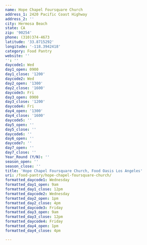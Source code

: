 ```yaml
---
name: Hope Chapel Foursquare Church
address_1: 2420 Pacific Coast Highway
address_2: ''
city: Hermosa Beach
state: CA
zip: '90254'
phone: (310)374-4673
latitude: '33.8715292'
longitude: '-118.3942418'
category: Food Pantry
website: ''
'': ''
daycode1: Wed
day1_open: 0900
day1_close: '1200'
daycode2: Wed
day2_open: '1300'
day2_close: '1600'
daycode3: Fri
day3_open: 0900
day3_close: '1200'
daycode4: Fri
day4_open: '1300'
day4_close: '1600'
daycode5: ''
day5_open: ''
day5_close: ''
daycode6: ''
day6_open: ''
daycode7: ''
day7_open: ''
day7_close: ''
Year_Round (Y/N): ''
season_open: ''
season_close: ''
title: 'Hope Chapel Foursquare Church, Food Oasis Los Angeles'
uri: /food-pantry/hope-chapel-foursquare-church/
formatted_daycode1: Wednesday
formatted_day1_open: 9am
formatted_day1_close: 12pm
formatted_daycode2: Wednesday
formatted_day2_open: 1pm
formatted_day2_close: 4pm
formatted_daycode3: Friday
formatted_day3_open: 9am
formatted_day3_close: 12pm
formatted_daycode4: Friday
formatted_day4_open: 1pm
formatted_day4_close: 4pm

---
```

